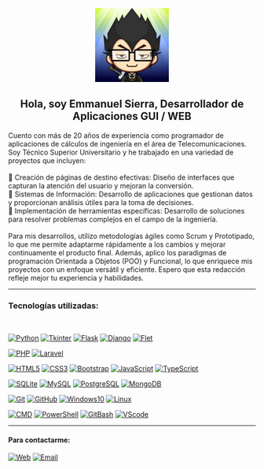 <div align="center">
  <img src="./img/Logo.jpg" width="150">
  <h2>Hola, soy Emmanuel Sierra, Desarrollador de Aplicaciones GUI / WEB</h2>
</div>

<p align="left">
Cuento con más de 20 años de experiencia como programador de aplicaciones de cálculos de ingeniería en el área de Telecomunicaciones. Soy Técnico Superior Universitario y he trabajado en una variedad de proyectos que incluyen:<br><br>
🚀 Creación de páginas de destino efectivas: Diseño de interfaces que capturan la atención del usuario y mejoran la conversión.<br>
🚀 Sistemas de Información: Desarrollo de aplicaciones que gestionan datos y proporcionan análisis útiles para la toma de decisiones.<br>
🚀 Implementación de herramientas específicas: Desarrollo de soluciones para resolver problemas complejos en el campo de la ingeniería.<br><br>
Para mis desarrollos, utilizo metodologías ágiles como Scrum y Prototipado, lo que me permite adaptarme rápidamente a los cambios y mejorar continuamente el producto final. Además, aplico los paradigmas de programación Orientada a Objetos (POO) y Funcional, lo que enriquece mis proyectos con un enfoque versátil y eficiente. Espero que esta redacción refleje mejor tu experiencia y habilidades.
</p>

<hr>

<h3>Tecnologías utilizadas:</h3>
<br>

[![Python](https://img.shields.io/badge/Python-306998?style=for-the-badge&logo=python&logoColor=white)]()
[![Tkinter](https://img.shields.io/badge/Tkinter-000000?style=for-the-badge&logo=tkinter&logoColor=white)]()
[![Flask](https://img.shields.io/badge/Flask-000000?style=for-the-badge&logo=flask&logoColor=white)]()
[![Django](https://img.shields.io/badge/Django-092E20?style=for-the-badge&logo=django&logoColor=white)]()
[![Flet](https://img.shields.io/badge/Flet-00BFAE?style=for-the-badge&logo=flet&logoColor=white)]()

[![PHP](https://img.shields.io/badge/PHP-777BB4?style=for-the-badge&logo=php&logoColor=white)]()
[![Laravel](https://img.shields.io/badge/Laravel-E74430?style=for-the-badge&logo=laravel&logoColor=white)]()

[![HTML5](https://img.shields.io/badge/HTML5-E34F26?style=for-the-badge&logo=html5&logoColor=white)]()
[![CSS3](https://img.shields.io/badge/CSS3-1572B6?style=for-the-badge&logo=css3&logoColor=white)]()
[![Bootstrap](https://img.shields.io/badge/Bootstrap-563D7C?style=for-the-badge&logo=bootstrap&logoColor=white)]()
[![JavaScript](https://img.shields.io/badge/JavaScript-F7DF1E?style=for-the-badge&logo=javascript&logoColor=black)]()
[![TypeScript](https://img.shields.io/badge/TypeScript-007ACC?style=for-the-badge&logo=typescript&logoColor=white)]()

[![SQLite](https://img.shields.io/badge/SQLite-07405E?style=for-the-badge&logo=sqlite&logoColor=white)]()
[![MySQL](https://img.shields.io/badge/MySQL-00000F?style=for-the-badge&logo=mysql&logoColor=white)]()
[![PostgreSQL](https://img.shields.io/badge/PostgreSQL-316192?style=for-the-badge&logo=postgresql&logoColor=white)]()
[![MongoDB](https://img.shields.io/badge/MongoDB-4EA94B?style=for-the-badge&logo=mongodb&logoColor=white)]()

[![Git](https://img.shields.io/badge/Git-F05032?style=for-the-badge&logo=git&logoColor=white)]()
[![GitHub](https://img.shields.io/badge/GitHub-181717?style=for-the-badge&logo=github&logoColor=white)]()
[![Windows10](https://img.shields.io/badge/Windows%2010-0078D6?style=for-the-badge&logo=windows&logoColor=white)]()
[![Linux](https://img.shields.io/badge/Linux-000000?style=for-the-badge&logo=linux&logoColor=white)]()

[![CMD](https://img.shields.io/badge/CMD-000000?style=for-the-badge&logo=windows-terminal&logoColor=white)]()
[![PowerShell](https://img.shields.io/badge/PowerShell-5391FE?style=for-the-badge&logo=powershell&logoColor=white)]()
[![GitBash](https://img.shields.io/badge/Git_Bash-4B92DB?style=for-the-badge&logo=gitbash&logoColor=white)]()
[![VScode](https://img.shields.io/badge/VS_Code-007ACC?style=for-the-badge&logo=visualstudiocode&logoColor=white)]()


<hr>

<h4>Para contactarme: </h4> 

[![Web](https://img.shields.io/badge/My_Website-esierr01.github.io-14a1f0?style=for-the-badge&logo=dev.to&logoColor=white&labelColor=101010)](https://esierr01.github.io/)
[![Email](https://img.shields.io/badge/emmanuel.sierra@gmail.com-mi_email_personal-D14836?style=for-the-badge&logo=gmail&logoColor=white&labelColor=101010)](mailto:emmanuel.sierra@gmail.com)
